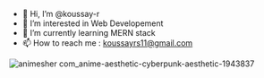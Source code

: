 - 👋 Hi, I’m @koussay-r
- 👀 I’m interested in Web Developement
- 🌱 I’m currently learning MERN stack
- 📫 How to reach me : koussayrs11@gmail.com

    


![animesher com_anime-aesthetic-cyberpunk-aesthetic-1943837](https://user-images.githubusercontent.com/123671958/221381980-a7f30a46-a31b-49fc-9928-e07de2db7afb.gif)





